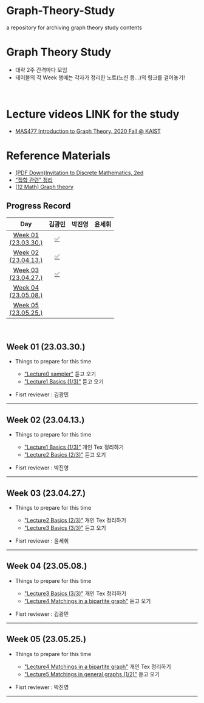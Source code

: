 # Graph-Theory-Study
a repository for archiving graph theory study contents

# Graph Theory Study
- 대략 2주 간격마다 모임
- 테이블의 각 Week 행에는 각자가 정리한 노트(노션 등...)의 링크를 걸어놓기! 

<br>

# Lecture videos LINK for the study
- <a href="https://youtube.com/playlist?list=PLtdCUqgs4lwZa8PDMhhWmFxG615rT8Y4h">MAS477 Introduction to Graph Theory. 2020 Fall @ KAIST</a>

# Reference Materials
- <a href="https://drive.google.com/file/d/1L9gYHCst__H1m232ByDMB9kt_wW04tFz/view?usp=share_link">(PDF Down)Invitation to Discrete Mathematics, 2ed</a>
- <a href="https://aback-celestite-9b5.notion.site/4396298e19e64c619a3620d03e81a11d">"집합 관련" 정리</a>
- <a href="https://youtube.com/playlist?list=PLicIGvOeAm1FCtsRPfcp451_iEQjAfvVT">[12 Math] Graph theory</a>

## Progress Record
  
| Day | 김광민 | 박진영 | 윤세휘 |
| :---: | :---: | :---: | :---: |
| <a href="#week_01">Week 01</br>(23.03.30.)</a> | <a href="https://aback-celestite-9b5.notion.site/Lecture1-Basics-1-3-2e0a88e0259c458eb2d6405ceff8c9ae">✅</a> | | |
| <a href="#week_02">Week 02</br>(23.04.13.)</a> | <a href="https://aback-celestite-9b5.notion.site/Lecture2-Basics-2-3-56df72adefb5493a8778dffbf4d2ddb2">✅</a> |  |  |
| <a href="#week_03">Week 03</br>(23.04.27.)</a> | <a href="https://aback-celestite-9b5.notion.site/Lecture2-Basics-2-3-56df72adefb5493a8778dffbf4d2ddb2">✅</a>  |  |  |
| <a href="#week_04">Week 04</br>(23.05.08.)</a> |  |  |  |
| <a href="#week_05">Week 05</br>(23.05.25.) |  |  |  |
  
<br>

<h2 id="week_01">Week 01 (23.03.30.)</h2>

- Things to prepare for this time
    - <a href="https://youtu.be/PEzskUzdKTk">"Lecture0 sampler"</a>  듣고 오기
    - <a href="https://youtu.be/I33-c-EjpDA">"Lecture1 Basics (1/3)"</a> 듣고 오기

- Fisrt reviewer 
 : 김광민

<hr>

<h2 id="week_02">Week 02 (23.04.13.)</h2>

- Things to prepare for this time
    - <a href="https://youtu.be/I33-c-EjpDA">"Lecture1 Basics (1/3)"</a> 개인 Tex 정리하기
    - <a href="https://youtu.be/LleMnNT_nVQ">"Lecture2 Basics (2/3)"</a> 듣고 오기

- Fisrt reviewer 
 : 박진영

<hr>

<h2 id="week_03">Week 03 (23.04.27.)</h2>

- Things to prepare for this time
    - <a href="https://youtu.be/LleMnNT_nVQ">"Lecture2 Basics (2/3)"</a> 개인 Tex 정리하기
    - <a href="https://youtu.be/hwB1fCU1KK4">"Lecture3 Basics (3/3)"</a> 듣고 오기

- Fisrt reviewer 
 : 윤세휘
<hr>

<h2 id="week_04">Week 04 (23.05.08.)</h2>

- Things to prepare for this time
    - <a href="https://youtu.be/hwB1fCU1KK4">"Lecture3 Basics (3/3)"</a> 개인 Tex 정리하기
    - <a href="https://youtu.be/1F05_k-fXCw">"Lecture4 Matchings in a bipartite graph"</a> 듣고 오기

- Fisrt reviewer 
 : 김광민
<hr>

<h2 id="week_05">Week 05 (23.05.25.)</h2>

- Things to prepare for this time
    - <a href="https://youtu.be/1F05_k-fXCw">"Lecture4 Matchings in a bipartite graph"</a> 개인 Tex 정리하기
    - <a href="https://youtu.be/B2yQq5rcrNQ">"Lecture5 Matchings in general graphs (1/2)"</a> 듣고 오기

- Fisrt reviewer 
 : 박진영
<hr>